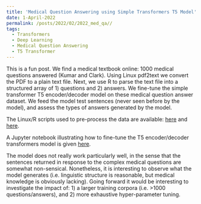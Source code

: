 ```yaml
---
title: 'Medical Question Answering using Simple Transformers T5 Model'
date: 1-April-2022
permalink: /posts/2022/02/2022_med_qa//
tags:
  - Transformers
  - Deep Learning
  - Medical Question Answering
  - T5 Transformer
---
```


This is a fun post. We find a medical textbook online: 1000 medical questions answered (Kumar and Clark). Using Linux pdf2text we convert the PDF to a plain text file. Next, we use R to parse the text file into a structured array of 1) questions and 2) answers. We fine-tune the simple transformer T5 encoder/decoder model on these medical question answer dataset. We feed the model test sentences (never seen before by the model), and assess the types of answers generated by the model.  

The Linux/R scripts used to pre-process the data are available: [here](../files/2022_04_parse_book_pdf2txt.sh) and [here](../files/2022_04_Parse_KumarClarkBook_To_QuestionAnswerPair_Dataset.R).

A Jupyter notebook illustrating how to fine-tune the T5 encoder/decoder transformers model is given [here](../files/2022_04_SimpleTransformers_T5_QA_MedQuestionAnswer_June2021.ipynb).

The model does not really work particularly well, in the sense that the sentences returned in response to the complex medical questions are somewhat non-sensical. Nonetheless, it is interesting to observe what the model generates (i.e. linguistic structure is reasonable, but medical knowledge is obviously lacking). Going forward it would be interesting to investigate the impact of: 1) a larger training corpora (i.e. >1000 questions/answers), and 2) more exhaustive hyper-parameter tuning. 


